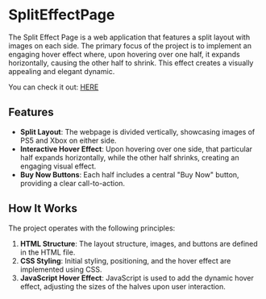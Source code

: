 # SplitEffectPage

The Split Effect Page is a web application that features a split layout with images on each side. The primary focus of the project is to implement an engaging hover effect where, upon hovering over one half, it expands horizontally, causing the other half to shrink. This effect creates a visually appealing and elegant dynamic.

You can check it out: [HERE](https://wcossior.github.io/7.SplitEffectPage/)

## Features

- **Split Layout**: The webpage is divided vertically, showcasing images of PS5 and Xbox on either side.
- **Interactive Hover Effect**: Upon hovering over one side, that particular half expands horizontally, while the other half shrinks, creating an engaging visual effect.
- **Buy Now Buttons**: Each half includes a central "Buy Now" button, providing a clear call-to-action.

## How It Works

The project operates with the following principles:

1. **HTML Structure**: The layout structure, images, and buttons are defined in the HTML file.
2. **CSS Styling**: Initial styling, positioning, and the hover effect are implemented using CSS.
3. **JavaScript Hover Effect**: JavaScript is used to add the dynamic hover effect, adjusting the sizes of the halves upon user interaction.

